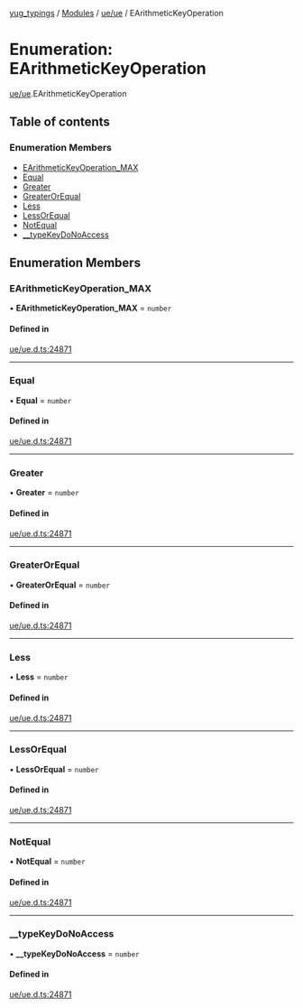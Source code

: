 [yug_typings](../README.md) / [Modules](../modules.md) / [ue/ue](../modules/ue_ue.md) / EArithmeticKeyOperation

# Enumeration: EArithmeticKeyOperation

[ue/ue](../modules/ue_ue.md).EArithmeticKeyOperation

## Table of contents

### Enumeration Members

- [EArithmeticKeyOperation\_MAX](ue_ue.EArithmeticKeyOperation.md#earithmetickeyoperation_max)
- [Equal](ue_ue.EArithmeticKeyOperation.md#equal)
- [Greater](ue_ue.EArithmeticKeyOperation.md#greater)
- [GreaterOrEqual](ue_ue.EArithmeticKeyOperation.md#greaterorequal)
- [Less](ue_ue.EArithmeticKeyOperation.md#less)
- [LessOrEqual](ue_ue.EArithmeticKeyOperation.md#lessorequal)
- [NotEqual](ue_ue.EArithmeticKeyOperation.md#notequal)
- [\_\_typeKeyDoNoAccess](ue_ue.EArithmeticKeyOperation.md#__typekeydonoaccess)

## Enumeration Members

### EArithmeticKeyOperation\_MAX

• **EArithmeticKeyOperation\_MAX** = `number`

#### Defined in

[ue/ue.d.ts:24871](https://github.com/YugMetaverse/yug_typings/blob/b7d9b19/ue/ue.d.ts#L24871)

___

### Equal

• **Equal** = `number`

#### Defined in

[ue/ue.d.ts:24871](https://github.com/YugMetaverse/yug_typings/blob/b7d9b19/ue/ue.d.ts#L24871)

___

### Greater

• **Greater** = `number`

#### Defined in

[ue/ue.d.ts:24871](https://github.com/YugMetaverse/yug_typings/blob/b7d9b19/ue/ue.d.ts#L24871)

___

### GreaterOrEqual

• **GreaterOrEqual** = `number`

#### Defined in

[ue/ue.d.ts:24871](https://github.com/YugMetaverse/yug_typings/blob/b7d9b19/ue/ue.d.ts#L24871)

___

### Less

• **Less** = `number`

#### Defined in

[ue/ue.d.ts:24871](https://github.com/YugMetaverse/yug_typings/blob/b7d9b19/ue/ue.d.ts#L24871)

___

### LessOrEqual

• **LessOrEqual** = `number`

#### Defined in

[ue/ue.d.ts:24871](https://github.com/YugMetaverse/yug_typings/blob/b7d9b19/ue/ue.d.ts#L24871)

___

### NotEqual

• **NotEqual** = `number`

#### Defined in

[ue/ue.d.ts:24871](https://github.com/YugMetaverse/yug_typings/blob/b7d9b19/ue/ue.d.ts#L24871)

___

### \_\_typeKeyDoNoAccess

• **\_\_typeKeyDoNoAccess** = `number`

#### Defined in

[ue/ue.d.ts:24871](https://github.com/YugMetaverse/yug_typings/blob/b7d9b19/ue/ue.d.ts#L24871)
